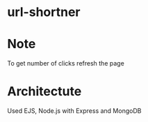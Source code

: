 # url-shortner

# Note
To get number of clicks refresh the page

# Architectute
Used EJS, Node.js with Express and MongoDB